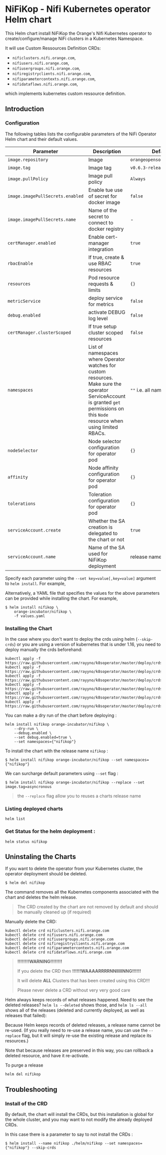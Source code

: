 # NiFiKop - Nifi Kubernetes operator Helm chart

This Helm chart install NiFiKop the Orange's Nifi Kubernetes operator to create/configure/manage NiFi 
clusters in a Kubernetes Namespace.

It will use Custom Ressources Definition CRDs:
 
- `nificlusters.nifi.orange.com`, 
- `nifiusers.nifi.orange.com`, 
- `nifiusergroups.nifi.orange.com`, 
- `nifiregistryclients.nifi.orange.com`, 
- `nifiparametercontexts.nifi.orange.com`, 
- `nifidataflows.nifi.orange.com`, 

which implements kubernetes custom ressource definition.

## Introduction

### Configuration

The following tables lists the configurable parameters of the NiFi Operator Helm chart and their default values.

| Parameter                        | Description                                      | Default                                   |
|----------------------------------|--------------------------------------------------|-------------------------------------------|
| `image.repository`               | Image                                            | `orangeopensource/nifikop`                |
| `image.tag`                      | Image tag                                        | `v0.6.3-release`                          |
| `image.pullPolicy`               | Image pull policy                                | `Always`                                  |
| `image.imagePullSecrets.enabled` | Enable tue use of secret for docker image        | `false`                                   |
| `image.imagePullSecrets.name`    | Name of the secret to connect to docker registry | -                                         |
| `certManager.enabled`            | Enable cert-manager integration                  | `true`                                    |
| `rbacEnable`                     | If true, create & use RBAC resources             | `true`                                    |
| `resources`                      | Pod resource requests & limits                   | `{}`                                      |
| `metricService`                  | deploy service for metrics                       | `false`                                   |
| `debug.enabled`                  | activate DEBUG log level                         | `false`                                   |
| `certManager.clusterScoped`      | If true setup cluster scoped resources           | `false`                            |
| `namespaces`                     | List of namespaces where Operator watches for custom resources. Make sure the operator ServiceAccount is granted `get` permissions on this `Node` resource when using limited RBACs.| `""` i.e. all namespaces |
| `nodeSelector`                   | Node selector configuration for operator pod     | `{}`                                      |
| `affinity`                       | Node affinity configuration for operator pod     | `{}`                                      |
| `tolerations`                    | Toleration configuration for operator pod        | `{}`                                      |
| `serviceAccount.create`          | Whether the SA creation is delegated to the chart or not       | `true`                                      |
| `serviceAccount.name`            | Name of the SA used for NiFiKop deployment       | release name                                     |


Specify each parameter using the `--set key=value[,key=value]` argument to `helm install`. For example,

Alternatively, a YAML file that specifies the values for the above parameters can be provided while installing the chart. For example,

```console
$ helm install nifikop \
    orange-incubator/nifikop \
    -f values.yaml
```

### Installing the Chart

In the case where you don't want to deploy the crds using helm (`--skip-crds`) or you are using a version of kubernetes that is under 1.16, you need to deploy manually the crds beforehand:

```console
kubectl apply -f https://raw.githubusercontent.com/rayyno/k8soperator/master/deploy/crds/v1beta1/nifi.orange.com_nificlusters_crd.yaml
kubectl apply -f https://raw.githubusercontent.com/rayyno/k8soperator/master/deploy/crds/v1beta1/nifi.orange.com_nifiusers_crd.yaml
kubectl apply -f https://raw.githubusercontent.com/rayyno/k8soperator/master/deploy/crds/v1beta1/nifi.orange.com_nifiusergroups_crd.yaml
kubectl apply -f https://raw.githubusercontent.com/rayyno/k8soperator/master/deploy/crds/v1beta1/nifi.orange.com_nifidataflows_crd.yaml
kubectl apply -f https://raw.githubusercontent.com/rayyno/k8soperator/master/deploy/crds/v1beta1/nifi.orange.com_nifiparametercontexts_crd.yaml
kubectl apply -f https://raw.githubusercontent.com/rayyno/k8soperator/master/deploy/crds/v1beta1/nifi.orange.com_nifiregistryclients_crd.yaml
```

You can make a dry run of the chart before deploying :

```console 
helm install nifikop orange-incubator/nifikop \
    --dry-run \
    --debug.enabled \
    --set debug.enabled=true \
    --set namespaces={"nifikop"}
```

To install the chart with the release name `nifikop` :

```console
$ helm install nifikop orange-incubator/nifikop --set namespaces={"nifikop"}
```

We can surcharge default parameters using `--set` flag :

```console
$ helm install nifikop orange-incubator/nifikop --replace --set image.tag=asyncronous 
```

> the `--replace` flag allow you to reuses a charts release name


### Listing deployed charts

```
helm list
```

### Get Status for the helm deployment :

```
helm status nifikop
```

## Uninstaling the Charts

If you want to delete the operator from your Kubernetes cluster, the operator deployment 
should be deleted.

```
$ helm del nifikop
```

The command removes all the Kubernetes components associated with the chart and deletes the helm release.

> The CRD created by the chart are not removed by default and should be manually cleaned up (if required)

Manually delete the CRD:

```
kubectl delete crd nificlusters.nifi.orange.com
kubectl delete crd nifiusers.nifi.orange.com
kubectl delete crd nifiusergroups.nifi.orange.com
kubectl delete crd nifiregistryclients.nifi.orange.com
kubectl delete crd nifiparametercontexts.nifi.orange.com
kubectl delete crd nifidataflows.nifi.orange.com
```

> **!!!!!!!!WARNING!!!!!!!!**
>
> If you delete the CRD then **!!!!!!WAAAARRRRNNIIIIINNG!!!!!!**
>
> It will delete **ALL** Clusters that has been created using this CRD!!!
>
> Please never delete a CRD without very very good care


Helm always keeps records of what releases happened. Need to see the deleted releases? `helm ls --deleted`
shows those, and `helm ls --all` shows all of the releases (deleted and currently deployed, as well as releases that
failed):

Because Helm keeps records of deleted releases, a release name cannot be re-used. (If you really need to re-use a
release name, you can use the `--replace` flag, but it will simply re-use the existing release and replace its
resources.)

Note that because releases are preserved in this way, you can rollback a deleted resource, and have it re-activate.



To purge a release

```console
helm del nifikop
```

## Troubleshooting

### Install of the CRD

By default, the chart will install the CRDs, but this installation is global for the whole
cluster, and you may want to not modify the already deployed CRDs.

In this case there is a parameter to say to not install the CRDs :

```
$ helm install --name nifikop ./helm/nifikop --set namespaces={"nifikop"} --skip-crds
```